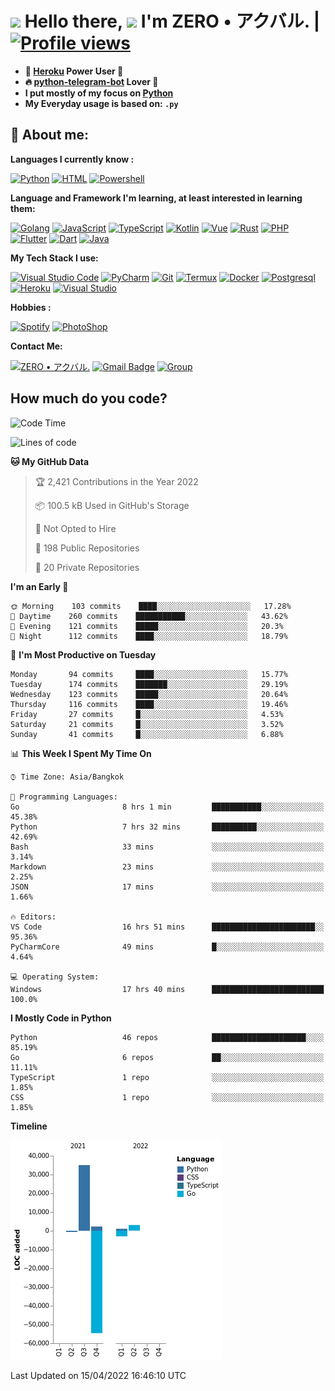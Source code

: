 # <img src="https://i.pinimg.com/originals/01/63/6c/01636c5434cd0462086620c60fdfec16.gif" width="50px"> **Hello there, <img src="https://raw.githubusercontent.com/MartinHeinz/MartinHeinz/master/wave.gif" width="30px">** I'm ZERO • アクバル. | [![Profile views](https://gpvc.arturio.dev/Ryomen-Sukuna)](https://github.com/Ryomen-Sukuna)

- **🐋 [Heroku](https://heroku.com) Power User 💪**
- **🔥 [python-telegram-bot](https://github.com/python-telegram-bot/python-telegram-bot) Lover 💖**
- **I put mostly of my focus on [Python](https://python.org)**
- **My Everyday usage is based on: `.py`**

## 👦 **About me**:

**Languages I currently know :**

[![Python](https://badges.aleen42.com/src/python.svg)](https://python.org)
[![HTML](https://img.shields.io/badge/-HTML-%232c3e50?style=flat&logo=php)](https://whatwg.org)
[![Powershell](https://img.shields.io/badge/-PowerShell-%232c3e50?style=flat&logo=powershell)](https://docs.microsoft.com/en-us/powershell)

**Language ​​and Framework I'm learning, at least interested in learning them:**

[![Golang](https://badges.aleen42.com/src/golang.svg)](https://golang.org)
[![JavaScript](https://badges.aleen42.com/src/javascript.svg)](https://nodejs.org)
[![TypeScript](https://badges.aleen42.com/src/typescript.svg)](https://www.typescriptlang.org)
[![Kotlin](https://badges.aleen42.com/src/kotlin.svg)](https://kotlinlang.org)
[![Vue](https://badges.aleen42.com/src/vue.svg)](https://vuejs.org)
[![Rust](https://img.shields.io/badge/-rust-%232c3e50?style=flat&logo=rust)](https://rust-lang.org)
[![PHP](https://img.shields.io/badge/-php-%232c3e50?style=flat&logo=php)](https://www.php.net)
[![Flutter](https://img.shields.io/badge/-flutter-%232c3e50?style=flat&logo=flutter)](https://flutter.dev)
[![Dart](https://img.shields.io/badge/-dart-%232c3e50?style=flat&logo=dart)](https://dart.dev)
[![Java](https://badges.aleen42.com/src/java.svg)](https://www.java.com/en)

**My Tech Stack I use:**

[![Visual Studio Code](https://badges.aleen42.com/src/visual_studio_code.svg)](https://code.visualstudio.com)
[![PyCharm](https://img.shields.io/badge/-pycharm-%23007ACC?style=flat&logo=pycharm&logoColor=black&color=black&labelColor=green)](https://www.jetbrains.com/pycharm)
[![Git](https://img.shields.io/badge/-Git-%23F05032?style=flat&logo=git&logoColor=%23ffffff)](https://git-scm.com)
[![Termux](https://img.shields.io/badge/-Termux-%232c3e50?style=flat&logo=typescript)](https://termux.com)
[![Docker](https://badges.aleen42.com/src/docker.svg)](https://www.docker.com/)
[![Postgresql](https://img.shields.io/badge/-Postgresql-%232c3e50?style=flat&logo=postgresql)](https://postgresql.org)
[![Heroku](https://img.shields.io/badge/-Heroku-purple?style=flat&logo=heroku)](https://heroku.com)
[![Visual Studio](https://badges.aleen42.com/src/visual_studio.svg)](https://visualstudio.microsoft.com/)

**Hobbies :**

[![Spotify](https://badges.aleen42.com/src/spotify.svg)](https://spotify.com)
[![PhotoShop](https://badges.aleen42.com/src/photoshop.svg)](https://www.adobe.com/products/photoshop.html)

**Contact Me:**

[![ZERO • アクバル.](https://badges.aleen42.com/src/telegram.svg)](https://t.me/Anomaliii)
[![Gmail Badge](https://img.shields.io/badge/-ryomensukuna83@gmail.com-c14438?style=flat&logo=Gmail&logoColor=white)](https://ryomensukuna83@gmail.com)
[![Group](https://img.shields.io/badge/dynamic/json?logo=telegram&label=%40RandomAnimeIndonesia&labelColor=282c34&suffix=+members&color=2CA5E0&query=%24.data.totalSubs&url=https%3A%2F%2Fapi.spencerwoo.com%2Fsubstats%2F%3Fsource%3Dtelegram%26queryKey%3DGrup_Anime_Random&longCache=true%22)](https://t.me/Grup_Anime_Random)
 

## **How much do you code?**

<!--START_SECTION:waka-->
![Code Time](http://img.shields.io/badge/Code%20Time-107%20hrs%2010%20mins-blue)

![Lines of code](https://img.shields.io/badge/From%20Hello%20World%20I%27ve%20Written--17%20Thousand%20lines%20of%20code-blue)

**🐱 My GitHub Data** 

> 🏆 2,421 Contributions in the Year 2022
 > 
> 📦 100.5 kB Used in GitHub's Storage 
 > 
> 🚫 Not Opted to Hire
 > 
> 📜 198 Public Repositories 
 > 
> 🔑 20 Private Repositories  
 > 
**I'm an Early 🐤** 

```text
🌞 Morning    103 commits    ████░░░░░░░░░░░░░░░░░░░░░   17.28% 
🌆 Daytime    260 commits    ███████████░░░░░░░░░░░░░░   43.62% 
🌃 Evening    121 commits    █████░░░░░░░░░░░░░░░░░░░░   20.3% 
🌙 Night      112 commits    ████░░░░░░░░░░░░░░░░░░░░░   18.79%

```
📅 **I'm Most Productive on Tuesday** 

```text
Monday       94 commits     ████░░░░░░░░░░░░░░░░░░░░░   15.77% 
Tuesday      174 commits    ███████░░░░░░░░░░░░░░░░░░   29.19% 
Wednesday    123 commits    █████░░░░░░░░░░░░░░░░░░░░   20.64% 
Thursday     116 commits    ████░░░░░░░░░░░░░░░░░░░░░   19.46% 
Friday       27 commits     █░░░░░░░░░░░░░░░░░░░░░░░░   4.53% 
Saturday     21 commits     █░░░░░░░░░░░░░░░░░░░░░░░░   3.52% 
Sunday       41 commits     █░░░░░░░░░░░░░░░░░░░░░░░░   6.88%

```


📊 **This Week I Spent My Time On** 

```text
⌚︎ Time Zone: Asia/Bangkok

💬 Programming Languages: 
Go                       8 hrs 1 min         ███████████░░░░░░░░░░░░░░   45.38% 
Python                   7 hrs 32 mins       ██████████░░░░░░░░░░░░░░░   42.69% 
Bash                     33 mins             ░░░░░░░░░░░░░░░░░░░░░░░░░   3.14% 
Markdown                 23 mins             ░░░░░░░░░░░░░░░░░░░░░░░░░   2.25% 
JSON                     17 mins             ░░░░░░░░░░░░░░░░░░░░░░░░░   1.66%

🔥 Editors: 
VS Code                  16 hrs 51 mins      ███████████████████████░░   95.36% 
PyCharmCore              49 mins             █░░░░░░░░░░░░░░░░░░░░░░░░   4.64%

💻 Operating System: 
Windows                  17 hrs 40 mins      █████████████████████████   100.0%

```

**I Mostly Code in Python** 

```text
Python                   46 repos            █████████████████████░░░░   85.19% 
Go                       6 repos             ██░░░░░░░░░░░░░░░░░░░░░░░   11.11% 
TypeScript               1 repo              ░░░░░░░░░░░░░░░░░░░░░░░░░   1.85% 
CSS                      1 repo              ░░░░░░░░░░░░░░░░░░░░░░░░░   1.85%

```


**Timeline**

![Chart not found](https://raw.githubusercontent.com/Ryomen-Sukuna/Ryomen-Sukuna/master/charts/bar_graph.png) 


 Last Updated on 15/04/2022 16:46:10 UTC
<!--END_SECTION:waka-->

